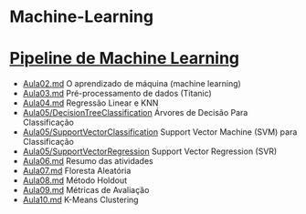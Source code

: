 # Machine-Learning
# [Pipeline de Machine Learning](https://github.com/hqnicolas/Machine-Learning/tree/main/Aula02)
- [Aula02.md](/Aula02) O aprendizado de máquina (machine learning)
- [Aula03.md](/Aula03) Pré-processamento de dados (Titanic)
- [Aula04.md](/Aula04) Regressão Linear e KNN
- [Aula05/DecisionTreeClassification](/Aula05/Decision%20Tree%20Classification) Árvores de Decisão Para Classificação
- [Aula05/SupportVectorClassification](/Aula05/Support%20Vector%20Classification) Support Vector Machine (SVM) para Classificação
- [Aula05/SupportVectorRegression](/Aula05/Support%20Vector%20Regression) Support Vector Regression (SVR)
- [Aula06.md](/Aula06) Resumo das atividades
- [Aula07.md](/Aula07) Floresta Aleatória
- [Aula08.md](/Aula08) Método Holdout
- [Aula09.md](/Aula09) Métricas de Avaliação
- [Aula10.md](/Aula10) K-Means Clustering
